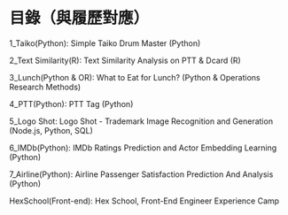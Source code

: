 # 目錄（與履歷對應）
1_Taiko(Python): Simple Taiko Drum Master (Python)  

2_Text Similarity(R): Text Similarity Analysis on PTT & Dcard (R)  

3_Lunch(Python & OR): What to Eat for Lunch? (Python & Operations Research Methods)  

4_PTT(Python): PTT Tag (Python)  

5_Logo Shot: Logo Shot - Trademark Image Recognition and Generation (Node.js, Python, SQL)   

6_IMDb(Python): IMDb Ratings Prediction and Actor Embedding Learning (Python)  

7_Airline(Python): Airline Passenger Satisfaction Prediction And Analysis (Python) 

HexSchool(Front-end): Hex School, Front-End Engineer Experience Camp

